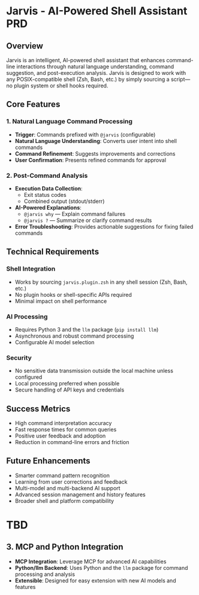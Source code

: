 # Jarvis - AI-Powered Shell Assistant PRD

## Overview
Jarvis is an intelligent, AI-powered shell assistant that enhances command-line interactions through natural language understanding, command suggestion, and post-execution analysis. Jarvis is designed to work with any POSIX-compatible shell (Zsh, Bash, etc.) by simply sourcing a script—no plugin system or shell hooks required.

## Core Features

### 1. Natural Language Command Processing
- **Trigger**: Commands prefixed with `@jarvis` (configurable)
- **Natural Language Understanding**: Converts user intent into shell commands
- **Command Refinement**: Suggests improvements and corrections
- **User Confirmation**: Presents refined commands for approval

### 2. Post-Command Analysis
- **Execution Data Collection**:
  - Exit status codes
  - Combined output (stdout/stderr)
- **AI-Powered Explanations**:
  - `@jarvis why` — Explain command failures
  - `@jarvis ?` — Summarize or clarify command results
- **Error Troubleshooting**: Provides actionable suggestions for fixing failed commands

## Technical Requirements

### Shell Integration
- Works by sourcing `jarvis.plugin.zsh` in any shell session (Zsh, Bash, etc.)
- No plugin hooks or shell-specific APIs required
- Minimal impact on shell performance

### AI Processing
- Requires Python 3 and the `llm` package (`pip install llm`)
- Asynchronous and robust command processing
- Configurable AI model selection

### Security
- No sensitive data transmission outside the local machine unless configured
- Local processing preferred when possible
- Secure handling of API keys and credentials

## Success Metrics
- High command interpretation accuracy
- Fast response times for common queries
- Positive user feedback and adoption
- Reduction in command-line errors and friction

## Future Enhancements
- Smarter command pattern recognition
- Learning from user corrections and feedback
- Multi-model and multi-backend AI support
- Advanced session management and history features
- Broader shell and platform compatibility

# TBD

## 3. MCP and Python Integration
- **MCP Integration**: Leverage MCP for advanced AI capabilities
- **Python/llm Backend**: Uses Python and the `llm` package for command processing and analysis
- **Extensible**: Designed for easy extension with new AI models and features
